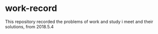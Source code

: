 # work-record
This repository recorded the problems of work and study i meet  and their solutions, from 2018.5.4
